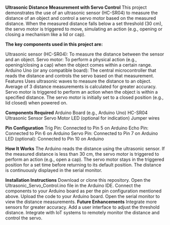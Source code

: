 
**Ultrasonic Distance Measurement with Servo Control**
This project demonstrates the use of an ultrasonic sensor (HC-SR04) to measure the distance of an object and control a servo motor based on the measured distance. When the measured distance falls below a set threshold (30 cm), the servo motor is triggered to move, simulating an action (e.g., opening or closing a mechanism like a lid or cap).

**The key components used in this project are:**

Ultrasonic sensor (HC-SR04): To measure the distance between the sensor and an object.
Servo motor: To perform a physical action (e.g., opening/closing a cap) when the object comes within a certain range.
Arduino Uno (or any compatible board): The central microcontroller that reads the distance and controls the servo based on that measurement.
Features
Uses ultrasonic waves to measure the distance to an object.
Average of 3 distance measurements is calculated for greater accuracy.
Servo motor is triggered to perform an action when the object is within a specified distance.
The servo motor is initially set to a closed position (e.g., lid closed) when powered on.


**Components Required**
Arduino Board (e.g., Arduino Uno)
HC-SR04 Ultrasonic Sensor
Servo Motor
LED (optional for indication)
Jumper wires


**Pin Configuration**
Trig Pin: Connected to Pin 5 on Arduino
Echo Pin: Connected to Pin 6 on Arduino
Servo Pin: Connected to Pin 7 on Arduino
LED (optional): Connected to Pin 10 on Arduino


**How It Works**
The Arduino reads the distance using the ultrasonic sensor.
If the measured distance is less than 30 cm, the servo motor is triggered to perform an action (e.g., open a cap).
The servo motor stays in the triggered position for a set time before returning to its default position.
The distance is continuously displayed in the serial monitor.


**Installation Instructions**
Download or clone this repository.
Open the Ultrasonic_Servo_Control.ino file in the Arduino IDE.
Connect the components to your Arduino board as per the pin configuration mentioned above.
Upload the code to your Arduino board.
Open the serial monitor to view the distance measurements.
**Future Enhancements**
Integrate more sensors for greater accuracy.
Add a user interface to adjust the threshold distance.
Integrate with IoT systems to remotely monitor the distance and control the servo.
